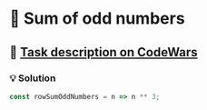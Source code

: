 # 📝 Sum of odd numbers

## 🔗 [Task description on CodeWars](https://www.codewars.com/kata/55fd2d567d94ac3bc9000064)

### 💡 Solution

```javascript
const rowSumOddNumbers = n => n ** 3;
```
